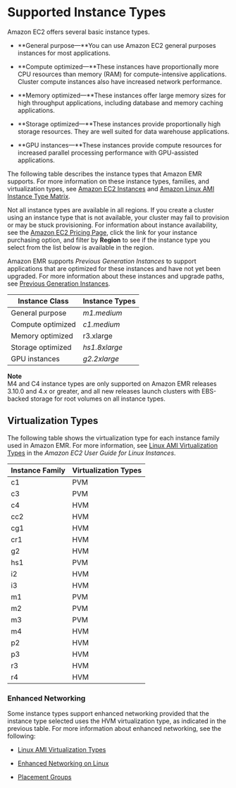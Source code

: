 # Supported Instance Types<a name="emr-supported-instance-types"></a>

Amazon EC2 offers several basic instance types\.

+  **General purpose—**You can use Amazon EC2 general purposes instances for most applications\.

+  **Compute optimized—**These instances have proportionally more CPU resources than memory \(RAM\) for compute\-intensive applications\. Cluster compute instances also have increased network performance\.

+  **Memory optimized—**These instances offer large memory sizes for high throughput applications, including database and memory caching applications\.

+  **Storage optimized—**These instances provide proportionally high storage resources\. They are well suited for data warehouse applications\.

+ **GPU instances—**These instances provide compute resources for increased parallel processing performance with GPU\-assisted applications\.

The following table describes the instance types that Amazon EMR supports\. For more information on these instance types, families, and virtualization types, see [Amazon EC2 Instances](https://aws.amazon.com/ec2/instance-types/) and [Amazon Linux AMI Instance Type Matrix](https://aws.amazon.com/amazon-linux-ami/instance-type-matrix/)\.

Not all instance types are available in all regions\. If you create a cluster using an instance type that is not available, your cluster may fail to provision or may be stuck provisioning\. For information about instance availability, see the [Amazon EC2 Pricing Page](https://aws.amazon.com//ec2/pricing), click the link for your instance purchasing option, and filter by **Region** to see if the instance type you select from the list below is available in the region\.

Amazon EMR supports *Previous Generation Instances* to support applications that are optimized for these instances and have not yet been upgraded\. For more information about these instances and upgrade paths, see [Previous Generation Instances](https://aws.amazon.com/ec2/previous-generation)\.


| Instance Class | Instance Types | 
| --- | --- | 
| General purpose |  *m1\.medium* | *m1\.large* | *m1\.xlarge* | *m2\.xlarge* | *m2\.2xlarge* | *m2\.4xlarge* | m3\.xlarge | m3\.2xlarge | m4\.large | m4\.xlarge | m4\.2xlarge | m4\.4xlarge | m4\.10xlarge | m4\.16xlarge  | 
| Compute optimized |  *c1\.medium* | *c1\.xlarge* | c3\.xlarge | c3\.2xlarge | c3\.4xlarge | c3\.8xlarge | c4\.large | c4\.xlarge | c4\.2xlarge | c4\.4xlarge | c4\.8xlarge | *cc2\.8xlarge*  | 
| Memory optimized |  r3\.xlarge | r3\.2xlarge | r3\.4xlarge | r3\.8xlarge | r4\.xlarge | r4\.2xlarge | r4\.4xlarge | r4\.8xlarge | r4\.16xlarge | *cr1\.8xlarge*  | 
| Storage optimized |  *hs1\.8xlarge* | *i2\.xlarge* | *i2\.2xlarge* | *i2\.4xlarge* | *i2\.8xlarge* | i3\.xlarge | i3\.2xlarge | i3\.4xlarge | i3\.8xlarge | i3\.16xlarge | d2\.xlarge | d2\.2xlarge | d2\.4xlarge | d2\.8xlarge  i3\-series instances available when using Amazon EMR version 5\.9\.0 and later\.   | 
| GPU instances |  *g2\.2xlarge* | *cg1\.4xlarge* | p2\.xlarge | p2\.8xlarge | p2\.16xlarge | p3\.2xlarge | p3\.8xlarge | p3\.16xlarge  NVIDIA and CUDA drivers are installed on P2 and P3 instance types by default\.  | 

**Note**  
M4 and C4 instance types are only supported on Amazon EMR releases 3\.10\.0 and 4\.x or greater, and all new releases launch clusters with EBS\-backed storage for root volumes on all instance types\.

## Virtualization Types<a name="emr-instance-virtualization"></a>

The following table shows the virtualization type for each instance family used in Amazon EMR\. For more information, see [Linux AMI Virtualization Types](http://docs.aws.amazon.com/AWSEC2/latest/UserGuide/virtualization_types.html) in the *Amazon EC2 User Guide for Linux Instances*\.


| Instance Family | Virtualization Types | 
| --- | --- | 
| c1 | PVM | 
| c3 | PVM | 
| c4 | HVM | 
| cc2 | HVM | 
| cg1 | HVM | 
| cr1 | HVM | 
| g2 | HVM | 
| hs1 | PVM | 
| i2 | HVM | 
| i3 | HVM | 
| m1 | PVM | 
| m2 | PVM | 
| m3 | PVM | 
| m4 | HVM | 
| p2 | HVM | 
| p3 | HVM | 
| r3 | HVM | 
| r4 | HVM | 

### Enhanced Networking<a name="emr-enhanced-networking"></a>

Some instance types support enhanced networking provided that the instance type selected uses the HVM virtualization type, as indicated in the previous table\. For more information about enhanced networking, see the following: 

+ [Linux AMI Virtualization Types](http://docs.aws.amazon.com/AWSEC2/latest/UserGuide/virtualization_types.html)

+ [Enhanced Networking on Linux](http://docs.aws.amazon.com/AWSEC2/latest/UserGuide/enhanced-networking.html)

+ [Placement Groups](http://docs.aws.amazon.com/AWSEC2/latest/UserGuide/enhanced-networking.html)